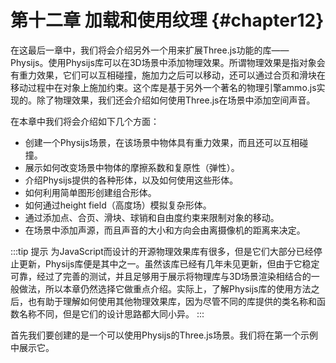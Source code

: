 # 第十二章 加载和使用纹理 {#chapter12}

在这最后一章中，我们将会介绍另外一个用来扩展Three.js功能的库——Physijs。使用Physijs库可以在3D场景中添加物理效果。所谓物理效果是指对象会有重力效果，它们可以互相碰撞，施加力之后可以移动，还可以通过合页和滑块在移动过程中在对象上施加约束。这个库是基于另外一个著名的物理引擎ammo.js实现的。除了物理效果，我们还会介绍如何使用Three.js在场景中添加空间声音。

在本章中我们将会介绍如下几个方面：

* 创建一个Physijs场景，在该场景中物体具有重力效果，而且还可以互相碰撞。
* 展示如何改变场景中物体的摩擦系数和复原性（弹性）。
* 介绍Physijs提供的各种形体，以及如何使用这些形体。
* 如何利用简单图形创建组合形体。
* 如何通过height field（高度场）模拟复杂形体。
* 通过添加点、合页、滑块、球销和自由度约束来限制对象的移动。
* 在场景中添加声源，而且声音的大小和方向会由离摄像机的距离来决定。

:::tip 提示
为JavaScript而设计的开源物理效果库有很多，但是它们大部分已经停止更新，Physijs库便是其中之一。虽然该库已经有几年未见更新，但由于它稳定可靠，经过了完善的测试，并且足够用于展示将物理库与3D场景渲染相结合的一般做法，所以本章仍然选择它做重点介绍。实际上，了解Physijs库的使用方法之后，也有助于理解如何使用其他物理效果库，因为尽管不同的库提供的类名称和函数名称不同，但是它们的设计思路都大同小异。
:::

首先我们要创建的是一个可以使用Physijs的Three.js场景。我们将在第一个示例中展示它。
